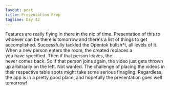 ```yaml
---
layout: post
title: Presentation Prep
tagline: Day 42
---
```


Features are really flying in there in the nic of time. Presentation of this to whoever can be there is tomorrow and there's a list of things to get accomplished. Successfully tackled the Opentok bullsh*t, all levels of it. When a new person enters the room, the <object> created replaces a <div> you have specified. Then if that person leaves, the <div> never comes back. So if that person joins again, the video just gets thrown up arbitrarily on the left. Not wanted. The challenge of placing the videos in their respective table spots might take some serious finagling. Regardless, the app is in a pretty good place, and hopefully the presentation goes well tomorrow! 